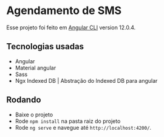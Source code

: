 # Agendamento de SMS

Esse projeto foi feito em [Angular CLI](https://github.com/angular/angular-cli) version 12.0.4.

## Tecnologias usadas
- Angular
- Material angular
- Sass
- Ngx Indexed DB | Abstração do Indexed DB para angular

## Rodando
- Baixe o projeto
- Rode `npm install` na pasta raiz do projeto
- Rode `ng serve` e navegue até `http://localhost:4200/`.
